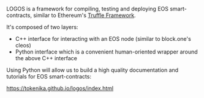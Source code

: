 LOGOS is a framework for compiling, testing and deploying EOS smart-contracts, similar to Ethereum's [Truffle Framework](http://truffleframework.com).

It's composed of two layers:

* C++ interface for interacting with an EOS node (similar to block.one's cleos)
* Python interface which is a convenient human-oriented wrapper around the above C++ interface

Using Python will allow us to build a high quality documentation and tutorials for EOS smart-contracts:

https://tokenika.github.io/logos/index.html